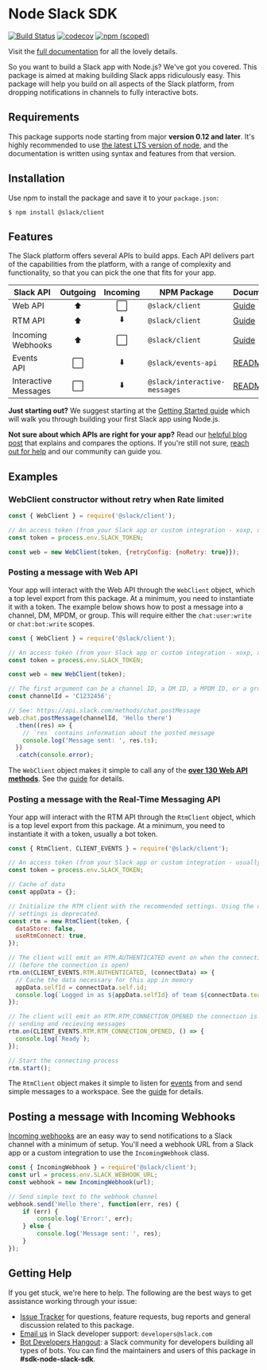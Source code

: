 # Node Slack SDK

[![Build Status](https://travis-ci.org/slackapi/node-slack-sdk.svg?branch=master)](https://travis-ci.org/slackapi/node-slack-sdk)
[![codecov](https://codecov.io/gh/slackapi/node-slack-sdk/branch/master/graph/badge.svg)](https://codecov.io/gh/slackapi/node-slack-sdk)
[![npm (scoped)](https://img.shields.io/npm/v/@slack/client.svg)](https://www.npmjs.com/package/@slack/client)

Visit the [full documentation](https://slackapi.github.io/node-slack-sdk) for all the lovely details.

So you want to build a Slack app with Node.js? We've got you covered. This package is aimed at making
building Slack apps ridiculously easy. This package will help you build on all aspects of the Slack platform,
from dropping notifications in channels to fully interactive bots.

## Requirements

This package supports node starting from major **version 0.12 and later**. It's highly recommended
to use [the latest LTS version of node](https://github.com/nodejs/Release#release-schedule), and the
documentation is written using syntax and features from that version.

## Installation

Use npm to install the package and save it to your `package.json`:

```shell
$ npm install @slack/client
```

## Features

The Slack platform offers several APIs to build apps. Each API delivers part of the capabilities
from the platform, with a range of complexity and functionality, so that you can pick the one that
fits for your app.

| Slack API    | Outgoing | Incoming | NPM Package         | Documentation     |
|--------------|:--------:|:--------:|---------------------|-------------------|
| Web API      | ⬆️        | ⬜️       | `@slack/client`     | [Guide](https://slackapi.github.io/node-slack-sdk/web_api) |
| RTM API      | ⬆️        | ⬇️        | `@slack/client`     | [Guide](https://slackapi.github.io/node-slack-sdk/rtm_api) |
| Incoming Webhooks | ⬆️   | ⬜️       | `@slack/client`     | [Guide](https://slackapi.github.io/node-slack-sdk/incoming_webhook) |
| Events API   | ⬜️       | ⬇️        | `@slack/events-api` | [README](https://github.com/slackapi/node-slack-events-api) |
| Interactive Messages | ⬜️ | ⬇️      | `@slack/interactive-messages` | [README](https://github.com/slackapi/node-slack-interactive-messages) |

**Just starting out?** We suggest starting at the
[Getting Started guide](https://slackapi.github.io/node-slack-sdk/getting_started) which will walk you
through building your first Slack app using Node.js.

**Not sure about which APIs are right for your app?** Read our
[helpful blog post](https://medium.com/slack-developer-blog/getting-started-with-slacks-apis-f930c73fc889)
that explains and compares the options. If you're still not sure,
[reach out for help](#getting-help) and our community can guide you.

## Examples

### WebClient constructor without retry when Rate limited
```javascript
const { WebClient } = require('@slack/client');

// An access token (from your Slack app or custom integration - xoxp, xoxb, or xoxa)
const token = process.env.SLACK_TOKEN;

const web = new WebClient(token, {retryConfig: {noRetry: true}});
```

### Posting a message with Web API

Your app will interact with the Web API through the `WebClient` object, which a top level export
from this package. At a minimum, you need to instantiate it with a token. The example below shows
how to post a message into a channel, DM, MPDM, or group. This will require either the
`chat:user:write` or `chat:bot:write` scopes.

```javascript
const { WebClient } = require('@slack/client');

// An access token (from your Slack app or custom integration - xoxp, xoxb, or xoxa)
const token = process.env.SLACK_TOKEN;

const web = new WebClient(token);

// The first argument can be a channel ID, a DM ID, a MPDM ID, or a group ID
const channelId = 'C1232456';

// See: https://api.slack.com/methods/chat.postMessage
web.chat.postMessage(channelId, 'Hello there')
  .then((res) => {
    // `res` contains information about the posted message
    console.log('Message sent: ', res.ts);
  })
  .catch(console.error);
```

The `WebClient` object makes it simple to call any of the
[**over 130 Web API methods**](https://api.slack.com/methods). See the
[guide](http://slackapi.github.io/node-slack-sdk/web_api) for details.

### Posting a message with the Real-Time Messaging API

Your app will interact with the RTM API through the `RtmClient` object, which is a top level
export from this package. At a minimum, you need to instantiate it with a token, usually a
bot token.

```javascript
const { RtmClient, CLIENT_EVENTS } = require('@slack/client');

// An access token (from your Slack app or custom integration - usually xoxb)
const token = process.env.SLACK_TOKEN;

// Cache of data
const appData = {};

// Initialize the RTM client with the recommended settings. Using the defaults for these
// settings is deprecated.
const rtm = new RtmClient(token, {
  dataStore: false,
  useRtmConnect: true,
});

// The client will emit an RTM.AUTHENTICATED event on when the connection data is avaiable
// (before the connection is open)
rtm.on(CLIENT_EVENTS.RTM.AUTHENTICATED, (connectData) => {
  // Cache the data necessary for this app in memory
  appData.selfId = connectData.self.id;
  console.log(`Logged in as ${appData.selfId} of team ${connectData.team.id}`);
});

// The client will emit an RTM.RTM_CONNECTION_OPENED the connection is ready for
// sending and recieving messages
rtm.on(CLIENT_EVENTS.RTM.RTM_CONNECTION_OPENED, () => {
  console.log(`Ready`);
});

// Start the connecting process
rtm.start();
```

The `RtmClient` object makes it simple to listen for [events](https://api.slack.com/rtm#events) from
and send simple messages to a workspace. See the
[guide](http://slackapi.github.io/node-slack-sdk/rtm_api) for details.

## Posting a message with Incoming Webhooks

[Incoming webhooks](https://api.slack.com/incoming-webhooks) are an easy way to send notifications
to a Slack channel with a minimum of setup. You'll need a webhook URL from a Slack app or a custom
integration to use the `IncomingWebhook` class.

```javascript
const { IncomingWebhook } = require('@slack/client');
const url = process.env.SLACK_WEBHOOK_URL;
const webhook = new IncomingWebhook(url);

// Send simple text to the webhook channel
webhook.send('Hello there', function(err, res) {
    if (err) {
        console.log('Error:', err);
    } else {
        console.log('Message sent: ', res);
    }
});
```

## Getting Help

If you get stuck, we're here to help. The following are the best ways to get assistance working through your issue:

  * [Issue Tracker](http://github.com/slackapi/node-slack-sdk/issues) for questions, feature
    requests, bug reports and general discussion related to this package.
  * [Email us](mailto:developers@slack.com) in Slack developer support: `developers@slack.com`
  * [Bot Developers Hangout](https://community.botkit.ai/): a Slack community for developers
    building all types of bots. You can find the maintainers and users of this package in **#sdk-node-slack-sdk**.
